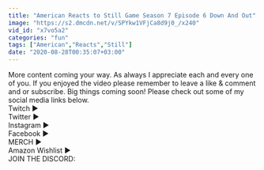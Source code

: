```yaml
---
title: "American Reacts to Still Game Season 7 Episode 6 Down And Out"
image: "https://s2.dmcdn.net/v/SPYkw1VFjCa8d9j0_/x240"
vid_id: "x7vo5a2"
categories: "fun"
tags: ["American","Reacts","Still"]
date: "2020-08-28T00:35:07+03:00"
---
```

More content coming your way. As always I appreciate each and every one of you. If you enjoyed the video please remember to leave a like &amp; comment and or subscribe. Big things coming soon! Please check out some of my social media links below.     <br>Twitch ►    <br>Twitter ►    <br>Instagram ►    <br>Facebook ►    <br>MERCH ►    <br>Amazon Wishlist ►    <br>JOIN THE DISCORD: 

